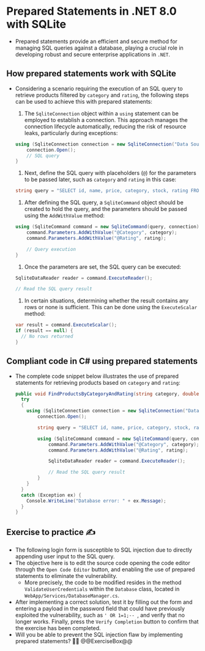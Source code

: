 # Prepared Statements in .NET 8.0 with SQLite

* Prepared statements provide an efficient and secure method for managing SQL queries against a database, playing a crucial role in developing robust and secure enterprise applications in `.NET`.

## How prepared statements work with SQLite

* Considering a scenario requiring the execution of an SQL query to retrieve products filtered by `category` and `rating`, the following steps can be used to achieve this with prepared statements:
  1. The `SqliteConnection` object within a `using` statement can be employed to establish a connection. This approach manages the connection lifecycle automatically, reducing the risk of resource leaks, particularly during exceptions:

    ```csharp
    using (SqliteConnection connection = new SqliteConnection("Data Source=/path/to/database")) {
        connection.Open();
        // SQL query
    }
    ```

  1. Next, define the SQL query with placeholders (`@`) for the parameters to be passed later, such as `category` and `rating` in this case:

    ```csharp
    string query = "SELECT id, name, price, category, stock, rating FROM products WHERE category = @Category AND rating >= @Rating";
    ```

  1. After defining the SQL query, a `SqliteCommand` object should be created to hold the query, and the parameters should be passed using the `AddWithValue` method:

    ```csharp
    using (SqliteCommand command = new SqliteCommand(query, connection)) {
        command.Parameters.AddWithValue("@Category", category);
        command.Parameters.AddWithValue("@Rating", rating);

        // Query execution
    }
    ```

  1. Once the parameters are set, the SQL query can be executed:

    ```csharp
    SqliteDataReader reader = command.ExecuteReader();

    // Read the SQL query result
    ```

  1. In certain situations, determining whether the result contains any rows or none is sufficient. This can be done using the `ExecuteScalar` method:

    ```csharp
    var result = command.ExecuteScalar();
    if (result == null) {
      // No rows returned
    }
    ```

## Compliant code in C# using prepared statements

* The complete code snippet below illustrates the use of prepared statements for retrieving products based on `category` and `rating`:

  ```csharp
  public void FindProductsByCategoryAndRating(string category, double rating) {
    try 
    {
      using (SqliteConnection connection = new SqliteConnection("Data Source=/path/to/database")) {
          connection.Open();

          string query = "SELECT id, name, price, category, stock, rating FROM products WHERE category = @Category AND rating >= @Rating";

          using (SqliteCommand command = new SqliteCommand(query, connection)){
              command.Parameters.AddWithValue("@Category", category);
              command.Parameters.AddWithValue("@Rating", rating);

              SqliteDataReader reader = command.ExecuteReader();

              // Read the SQL query result
          }
      }
    }
    catch (Exception ex) {
      Console.WriteLine("Database error: " + ex.Message);
    }
  }
  ```

## Exercise to practice :writing_hand:

* The following login form is susceptible to SQL injection due to directly appending user input to the SQL query.
* The objective here is to edit the source code opening the code editor through the `Open Code Editor` button, and enabling the use of prepared statements to eliminate the vulnerability.
  * More precisely, the code to be modified resides in the method `ValidateUserCredentials` within the `Database` class, located in `WebApp/Services/DatabaseManager.cs`.
* After implementing a correct solution, test it by filling out the form and entering a payload in the password field that could have previously exploited the vulnerability, such as `' OR 1=1;-- `, and verify that no longer works. Finally, press the `Verify Completion` button to confirm that the exercise has been completed.
* Will you be able to prevent the SQL injection flaw by implementing prepared statements? :slightly_smiling_face::muscle:
  @@ExerciseBox@@
